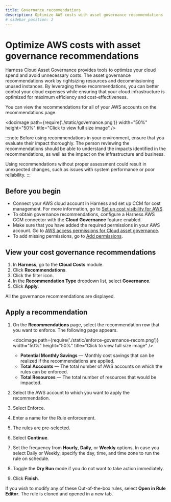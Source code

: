 ```yaml
---
title: Governance recommendations
description: Optimize AWS costs with asset governance recommendations
# sidebar_position: 2
---
```


# Optimize AWS costs with asset governance recommendations

Harness Cloud Asset Governance provides tools to optimize your cloud spend and avoid unnecessary costs. The asset governance recommendations work by rightsizing resources and decommissioning unused instances. By leveraging these recommendations, you can better control your cloud expenses while ensuring that your cloud infrastructure is optimized for maximum efficiency and cost-effectiveness.

You can view the recommendations for all of your AWS accounts on the recommendations page.

   <docimage path={require('./static/governance.png')} width="50%" height="50%" title="Click to view full size image" />

:::note
Before using recommendations in your environment, ensure that you evaluate their impact thoroughly. The person reviewing the recommendations should be able to understand the impacts identified in the recommendations, as well as the impact on the infrastructure and business.

Using recommendations without proper assessment could result in unexpected changes, such as issues with system performance or poor reliability.
:::

## Before you begin

* Connect your AWS cloud account in Harness and set up CCM for cost management. For more information, go to [Set up cost visibility for AWS](../../2-getting-started-ccm/4-set-up-cloud-cost-management/set-up-cost-visibility-for-aws.md).
* To obtain governance recommendations, configure a Harness AWS CCM connector with the **Cloud Governance** feature enabled.
* Make sure that you have added the required permissions in your AWS account. Go to [AWS access permissions for Cloud asset governance](../../2-getting-started-ccm/4-set-up-cloud-cost-management/set-up-cost-visibility-for-aws.md#cloud-asset-governance).
* To add missing permissions, go to [Add permissions](../../5-use-ccm-cost-governance/asset-governance/asset-governance.md#add-permissions).

## View your cost governance recommendations

1. In **Harness**, go to the **Cloud Costs** module.
2. Click **Recommendations**.
3. Click the filter icon.
4. In the **Recommendation Type** dropdown list, select **Governance**.
5. Click **Apply**. 

  All the governance recommendations are displayed.   

## Apply a recommendation

1. On the **Recommendations** page, select the recommendation row that you want to enforce. The following page appears.

    <docimage path={require('./static/enforce-governance-recom.png')} width="50%" height="50%" title="Click to view full size image" />

    * **Potential Monthly Savings** — Monthly cost savings that can be realized if the recommendations are applied.
    * **Total Accounts** — The total number of AWS accounts on which the rules can be enforced.
    * **Total Resources** — The total number of resources that would be impacted.
2. Select the AWS account to which you want to apply the recommendation.
3. Select Enforce.
4. Enter a name for the Rule enforcement.
5. The rules are pre-selected.
6. Select **Continue**.
7. Set the frequency from **Hourly**, **Daily**, or **Weekly** options. In case you select Daily or Weekly, specify the day, time, and time zone to run the rule on schedule.
8. Toggle the **Dry Run** mode if you do not want to take action immediately.
9. Click **Finish**. 
   
If you wish to modify any of these Out-of-the-box rules, select **Open in Rule Editor**.
  The rule is cloned and opened in a new tab.
